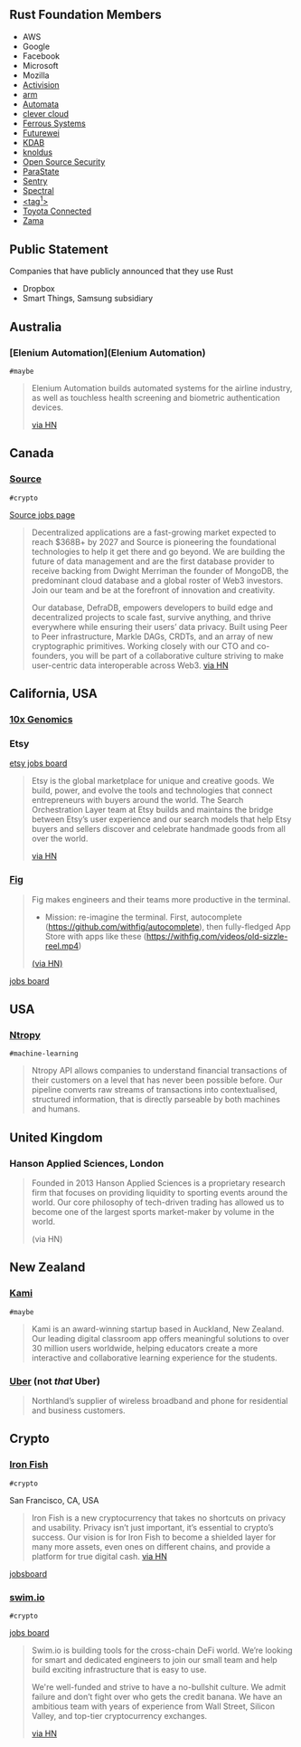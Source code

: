 ## Rust Foundation Members

- AWS
- Google
- Facebook
- Microsoft
- Mozilla
- [Activision](https://www.activision.com/)
- [arm](https://www.arm.com/)
- [Automata](https://www.ata.network/)
- [clever cloud](https://www.clever-cloud.com/)
- [Ferrous Systems](https://ferrous-systems.com/)
- [Futurewei](https://www.futurewei.com/)
- [KDAB](https://www.kdab.com/)
- [knoldus](https://www.knoldus.com/)
- [Open Source Security](https://opensrcsec.com/)
- [ParaState](https://www.parastate.io/)
- [Sentry](https://sentry.io/)
- [Spectral](https://spectralops.io)
- [&lt;tag<sup>1</sup>&gt;](https://www.tag1consulting.com/)
- [Toyota Connected](https://www.toyotaconnected.com/)
- [Zama](https://zama.ai/)

## Public Statement

Companies that have publicly announced that they use Rust

- Dropbox
- Smart Things, Samsung subsidiary

## Australia

### [Elenium Automation](Elenium Automation)

`#maybe`

> Elenium Automation builds automated systems for the airline industry, as well as touchless health screening and biometric authentication devices.
>
> [via HN](https://news.ycombinator.com/item?id=29074665)

## Canada

### [Source](https://source.network/)

`#crypto`

[Source jobs page](https://careers.source.network/)

> Decentralized applications are a fast-growing market expected to reach $368B+ by 2027 and Source is pioneering the foundational technologies to help it get there and go beyond. We are building the future of data management and are the first database provider to receive backing from Dwight Merriman the founder of MongoDB, the predominant cloud database and a global roster of Web3 investors. Join our team and be at the forefront of innovation and creativity.
>
>Our database, DefraDB, empowers developers to build edge and decentralized projects to scale fast, survive anything, and thrive everywhere while ensuring their users’ data privacy. Built using Peer to Peer infrastructure, Markle DAGs, CRDTs, and an array of new cryptographic primitives. Working closely with our CTO and co-founders, you will be part of a collaborative culture striving to make user-centric data interoperable across Web3. [via HN](https://news.ycombinator.com/item?id=29102609)


## California, USA

### [10x Genomics]()

### Etsy

[etsy jobs board](https://careers.etsy.com/)

> Etsy is the global marketplace for unique and creative goods. We build, power, and evolve the tools and technologies that connect entrepreneurs with buyers around the world. The Search Orchestration Layer team at Etsy builds and maintains the bridge between Etsy’s user experience and our search models that help Etsy buyers and sellers discover and celebrate handmade goods from all over the world.
>
> [via HN](https://news.ycombinator.com/item?id=29083424)

### [Fig](https://fig.io)

> Fig makes engineers and their teams more productive in the terminal.
>
> - Mission: re-imagine the terminal. First, autocomplete (https://github.com/withfig/autocomplete), then fully-fledged App Store with apps like these (https://withfig.com/videos/old-sizzle-reel.mp4)
>
> [(via HN)](https://news.ycombinator.com/item?id=29075631)

[jobs board](https://fig.io/jobs)


## USA

### [Ntropy](https://ntropy.network/)

`#machine-learning`

> Ntropy API allows companies to understand  financial transactions of their customers on a level that has never been possible before. Our pipeline converts raw streams of transactions into contextualised, structured information, that is directly parseable by both machines and humans.


## United Kingdom

### Hanson Applied Sciences, London

> Founded in 2013 Hanson Applied Sciences is a proprietary research firm that focuses on providing liquidity to sporting events around the world. Our core philosophy of tech-driven trading has allowed us to become one of the largest sports market-maker by volume in the world.
>
> (via HN)

## New Zealand

### [Kami](https://www.kamiapp.com/)

`#maybe`

> Kami is an award-winning startup based in Auckland, New Zealand. Our leading digital classroom app offers meaningful solutions to over 30 million users worldwide, helping educators create a more interactive and collaborative learning experience for the students. 

### [Uber](https://uber.nz/) (not _that_ Uber)

> Northland’s supplier of wireless broadband and phone for residential and business customers.


## Crypto

### [Iron Fish](https://ironfish.network)

`#crypto`

San Francisco, CA, USA

> Iron Fish is a new cryptocurrency that takes no shortcuts on privacy and usability. Privacy isn’t just important, it’s essential to crypto’s success. Our vision is for Iron Fish to become a shielded layer for many more assets, even ones on different chains, and provide a platform for true digital cash. [via HN](https://news.ycombinator.com/item?id=29089909)

[jobsboard](https://jobs.lever.co/ironfish)

### [swim.io](https://swim.io)

`#crypto`

[jobs board](https://apply.workable.com/swim/)

> Swim.io is building tools for the cross-chain DeFi world. We’re looking for smart and dedicated engineers to join our small team and help build exciting infrastructure that is easy to use.
>
> We're well-funded and strive to have a no-bullshit culture. We admit failure and don’t fight over who gets the credit banana. We have an ambitious team with years of experience from Wall Street, Silicon Valley, and top-tier cryptocurrency exchanges.
>
> [via HN](https://news.ycombinator.com/item?id=29118970)




